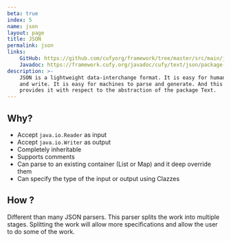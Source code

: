 ```yaml
---
beta: true
index: 5
name: json
layout: page
title: JSON
permalink: json
links:
    GitHub: https://github.com/cufyorg/framework/tree/master/src/main/java/cufy/text/json
    Javadoc: https://framework.cufy.org/javadoc/cufy/text/json/package-summary.html
description: >-
    JSON is a lightweight data-interchange format. It is easy for humans to read 
    and write. It is easy for machines to parse and generate. And this package
    provides it with respect to the abstraction of the package Text.
---
```


## Why?
- Accept `java.io.Reader` as input
- Accept `java.io.Writer` as output
- Completely inheritable
- Supports comments
- Can parse to an existing container (List or Map) and it deep override them
- Can specify the type of the input or output using Clazzes

## How ?
Different than many JSON parsers. This parser splits the work into multiple stages.
Splitting the work will allow more specifications and allow the user to do some of
the work.